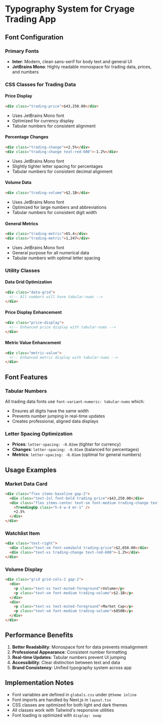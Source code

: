 # Typography System for Cryage Trading App

## Font Configuration

### Primary Fonts
- **Inter**: Modern, clean sans-serif for body text and general UI
- **JetBrains Mono**: Highly readable monospace for trading data, prices, and numbers

### CSS Classes for Trading Data

#### Price Display
```html
<div class="trading-price">$43,250.00</div>
```
- Uses JetBrains Mono font
- Optimized for currency display
- Tabular numbers for consistent alignment

#### Percentage Changes
```html
<div class="trading-change">+2.5%</div>
<div class="trading-change text-red-600">-1.2%</div>
```
- Uses JetBrains Mono font
- Slightly tighter letter spacing for percentages
- Tabular numbers for consistent decimal alignment

#### Volume Data
```html
<div class="trading-volume">$2.1B</div>
```
- Uses JetBrains Mono font
- Optimized for large numbers and abbreviations
- Tabular numbers for consistent digit width

#### General Metrics
```html
<div class="trading-metric">65.4</div>
<div class="trading-metric">1,247</div>
```
- Uses JetBrains Mono font
- General purpose for all numerical data
- Tabular numbers with optimal letter spacing

### Utility Classes

#### Data Grid Optimization
```html
<div class="data-grid">
  <!-- All numbers will have tabular-nums -->
</div>
```

#### Price Display Enhancement
```html
<div class="price-display">
  <!-- Enhanced price display with tabular-nums -->
</div>
```

#### Metric Value Enhancement
```html
<div class="metric-value">
  <!-- Enhanced metric display with tabular-nums -->
</div>
```

## Font Features

### Tabular Numbers
All trading data fonts use `font-variant-numeric: tabular-nums` which:
- Ensures all digits have the same width
- Prevents number jumping in real-time updates
- Creates professional, aligned data displays

### Letter Spacing Optimization
- **Prices**: `letter-spacing: -0.02em` (tighter for currency)
- **Changes**: `letter-spacing: -0.01em` (balanced for percentages)
- **Metrics**: `letter-spacing: -0.01em` (optimal for general numbers)

## Usage Examples

### Market Data Card
```html
<div class="flex items-baseline gap-2">
  <div class="text-2xl font-bold trading-price">$43,250.00</div>
  <div class="flex items-center text-sm font-medium trading-change text-green-600">
    <TrendingUp class="h-4 w-4 mr-1" />
    +2.5%
  </div>
</div>
```

### Watchlist Item
```html
<div class="text-right">
  <div class="text-sm font-semibold trading-price">$2,650.00</div>
  <div class="text-xs trading-change text-red-600">-1.2%</div>
</div>
```

### Volume Display
```html
<div class="grid grid-cols-2 gap-2">
  <div>
    <p class="text-xs text-muted-foreground">Volume</p>
    <p class="text-sm font-medium trading-volume">$2.1B</p>
  </div>
  <div>
    <p class="text-xs text-muted-foreground">Market Cap</p>
    <p class="text-sm font-medium trading-volume">$850B</p>
  </div>
</div>
```

## Performance Benefits

1. **Better Readability**: Monospace font for data prevents misalignment
2. **Professional Appearance**: Consistent number formatting
3. **Real-time Updates**: Tabular numbers prevent UI jumping
4. **Accessibility**: Clear distinction between text and data
5. **Brand Consistency**: Unified typography system across app

## Implementation Notes

- Font variables are defined in `globals.css` under `@theme inline`
- Font imports are handled by Next.js in `layout.tsx`
- CSS classes are optimized for both light and dark themes
- All classes work with Tailwind's responsive utilities
- Font loading is optimized with `display: swap`